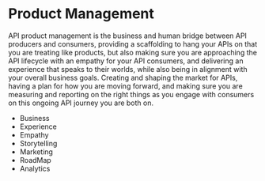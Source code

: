 # Product Management
API product management is the business and human bridge between API producers and consumers, providing a scaffolding to hang your APIs on that you are treating like products, but also making sure you are approaching the API lifecycle with an empathy for your API consumers, and delivering an experience that speaks to their worlds, while also being in alignment with your overall business goals. Creating and shaping the market for APIs, having a plan for how you are moving forward, and making sure you are measuring and reporting on the right things as  you engage with consumers on this ongoing API journey you are both on.

- Business
- Experience
- Empathy
- Storytelling
- Marketing
- RoadMap
- Analytics
